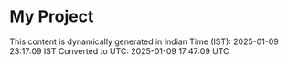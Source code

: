 # My Project

This content is dynamically generated in Indian Time (IST): 2025-01-09 23:17:09 IST
Converted to UTC: 2025-01-09 17:47:09 UTC

